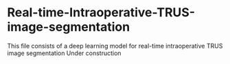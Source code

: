 # Real-time-Intraoperative-TRUS-image-segmentation
This file consists of a deep learning model for real-time intraoperative TRUS image segmentation
Under construction
